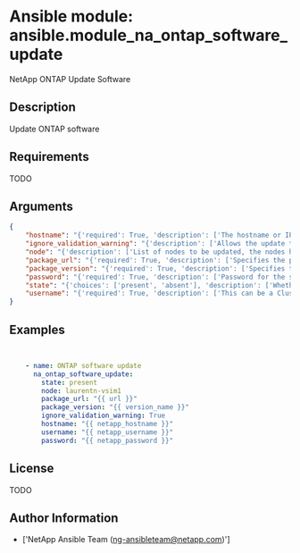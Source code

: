 # Ansible module: ansible.module_na_ontap_software_update


NetApp ONTAP Update Software

## Description

Update ONTAP software

## Requirements

TODO

## Arguments

``` json
{
    "hostname": "{'required': True, 'description': ['The hostname or IP address of the ONTAP instance.']}",
    "ignore_validation_warning": "{'description': ['Allows the update to continue if warnings are encountered during the validation phase.'], 'default': False, 'type': 'bool'}",
    "node": "{'description': ['List of nodes to be updated, the nodes have to be a part of a HA Pair.']}",
    "package_url": "{'required': True, 'description': ['Specifies the package URL.']}",
    "package_version": "{'required': True, 'description': ['Specifies the package version.']}",
    "password": "{'required': True, 'description': ['Password for the specified user.'], 'aliases': ['pass']}",
    "state": "{'choices': ['present', 'absent'], 'description': ['Whether the specified ONTAP package should update or not.'], 'default': 'present'}",
    "username": "{'required': True, 'description': ['This can be a Cluster-scoped or SVM-scoped account, depending on whether a Cluster-level or SVM-level API is required. For more information, please read the documentation U(https://mysupport.netapp.com/NOW/download/software/nmsdk/9.4/).'], 'aliases': ['user']}",
}
```

## Examples


``` yaml


    - name: ONTAP software update
      na_ontap_software_update:
        state: present
        node: laurentn-vsim1
        package_url: "{{ url }}"
        package_version: "{{ version_name }}"
        ignore_validation_warning: True
        hostname: "{{ netapp_hostname }}"
        username: "{{ netapp_username }}"
        password: "{{ netapp_password }}"

```

## License

TODO

## Author Information
  - ['NetApp Ansible Team (ng-ansibleteam@netapp.com)']
